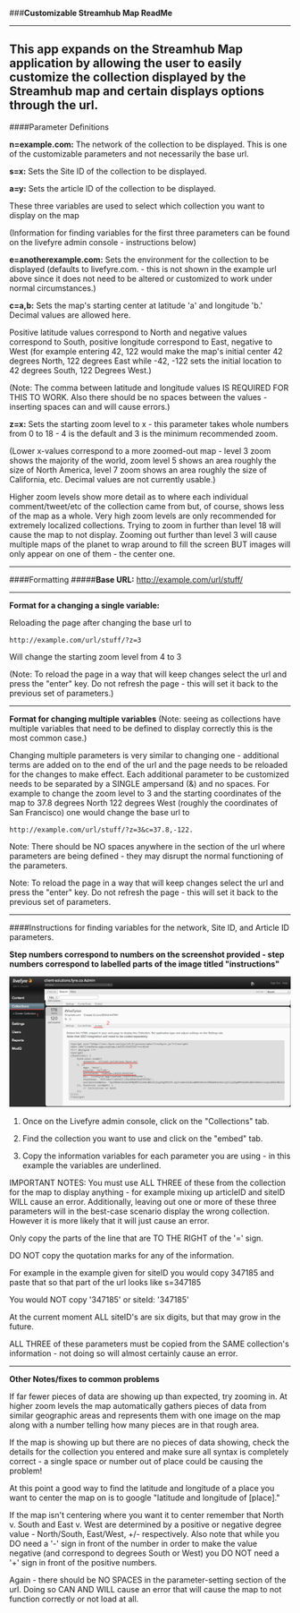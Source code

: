 ###**Customizable Streamhub Map ReadMe**


-----
This app expands on the Streamhub Map application by allowing the user to easily customize the collection displayed by the Streamhub map and certain displays options through the url.
---

####Parameter Definitions

**n=example.com:**  The network of the collection to be displayed.  This is one of the customizable parameters and not necessarily the base url.

**s=x:** Sets the Site ID of the collection to be displayed.

**a=y:** Sets the article ID of the collection to be displayed.

These three variables are used to select which collection you want to display on the map

(Information for finding variables for the first three parameters can be found on the livefyre admin console - instructions below)

**e=anotherexample.com:** Sets the environment for the collection to be displayed (defaults to livefyre.com. - this is not shown in the example url above since it does not need to be altered or customized to work under normal circumstances.)

**c=a,b:** Sets the map's starting center at latitude 'a' and longitude 'b.'   Decimal values are allowed here.

 Positive latitude values correspond to North and negative values correspond to South, positive longitude correspond to East, negative to West (for example entering 42, 122 would make the map's initial center 42 degrees North, 122 degrees East while -42, -122 sets the initial location to 42 degrees South, 122 Degrees West.)

 (Note: The comma between latitude and longitude values IS REQUIRED FOR THIS TO WORK.  Also there should be no spaces between the values - inserting spaces can and will cause errors.) 

**z=x:** Sets the starting zoom level to x - this parameter takes whole numbers from 0 to 18 - 4 is the default and 3 is the minimum recommended zoom. 

(Lower x-values correspond to a more zoomed-out map - level 3 zoom shows the majority of the world, zoom level 5 shows an area roughly the size of North America, level 7 zoom shows an area roughly the size of California, etc.  Decimal values are not currently usable.)


Higher zoom levels show more detail as to where each individual comment/tweet/etc of the collection came from but, of course, shows less of the map as a whole.  Very high zoom levels are only recommended for extremely localized collections.  Trying to zoom in further than level 18 will cause the map to not display.  Zooming out further than level 3 will cause multiple maps of the planet to wrap around to fill the screen BUT images will only appear on one of them - the center one.

---

####Formatting
#####**Base URL:** http://example.com/url/stuff/

---

**Format for a changing a single variable:** 

Reloading the page after changing the base url to

    http://example.com/url/stuff/?z=3

Will change the starting zoom level from 4 to 3

(Note: To reload the page in a way that will keep changes select the url and press the "enter" key.  Do not refresh the page - this will set it back to the previous set of parameters.)


---

**Format for changing multiple variables** (Note: seeing as collections have multiple variables that need to be defined to display correctly this is the most common case.)

Changing multiple parameters is very similar to changing one - additional terms are added on to the end of the url and the page needs to be reloaded for the changes to make effect.  Each additional parameter to be customized needs to be separated by a SINGLE ampersand (&) and no spaces.  For example to change the zoom level to 3 and the starting coordinates of the map to 37.8 degrees North 122 degrees West (roughly the coordinates of San Francisco) one would change the base url to

    http://example.com/url/stuff/?z=3&c=37.8,-122.


Note: There should be NO spaces anywhere in the section of the url where parameters are being defined - they may disrupt the normal functioning of the parameters.

Note: To reload the page in a way that will keep changes select the url and press the "enter" key.  Do not refresh the page - this will set it back to the previous set of parameters.


---

####Instructions for finding variables for the network, Site ID, and Article ID parameters.

**Step numbers correspond to numbers on the screenshot provided - step numbers correspond to labelled parts of the image titled "instructions"**

![Instructions](https://raw.githubusercontent.com/NicholasEM/CustomizableMap/master/Instructions.png)

1) Once on the Livefyre admin console, click on the "Collections" tab.

2) Find the collection you want to use and click on the "embed" tab.

3) Copy the information variables for each parameter you are using - in this example the variables are underlined.

IMPORTANT NOTES: 
You must use ALL THREE of these from the collection for the map to display anything - for example mixing up articleID and siteID WILL cause an error.  Additionally, leaving out one or more of these three parameters will in the best-case scenario display the wrong collection.  However it is more likely that it will just cause an error.

Only copy the parts of the line that are TO THE RIGHT of the '=' sign.

DO NOT copy the quotation marks for any of the information.

For example in the example given for siteID you would copy 347185 and paste that so that part of the url looks like s=347185

You would NOT copy '347185' or siteId: '347185'

At the current moment ALL siteID's are six digits, but that may grow in the future.

ALL THREE of these parameters must be copied from the SAME collection's information - not doing so will almost certainly cause an error.


---


**Other Notes/fixes to common problems**


If far fewer pieces of data are showing up than expected, try zooming in.  At higher zoom levels the map automatically gathers pieces of data from similar geographic areas and represents them with one image on the map along with a number telling how many pieces are in that rough area.

If the map is showing up but there are no pieces of data showing, check the details for the collection you entered and make sure all syntax is completely correct - a single space or number out of place could be causing the problem!


At this point a good way to find the latitude and longitude of a place you want to center the map on is to google "latitude and longitude of   [place]."  

If the map isn't centering where you want it to center remember that North v. South and East v. West are determined by a positive or negative degree value - North/South, East/West, +/- respectively.  Also note that while you DO need a '-' sign in front of the number in order to make the value negative (and correspond to degrees South or West) you DO NOT need a '+' sign in front of the positive numbers.

Again - there should be NO SPACES in the parameter-setting section of the url.  Doing so CAN AND WILL cause an error that will cause the map to not function correctly or not load at all.


